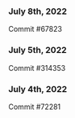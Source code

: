 ### July 8th, 2022

Commit #67823

### July 5th, 2022

Commit #314353


### July 4th, 2022

Commit #72281
